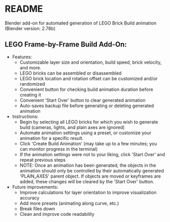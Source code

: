 # README

Blender add-on for automated generation of LEGO Brick Build animation (Blender version: 2.78b)

## LEGO Frame-by-Frame Build Add-On:
  * Features:
      * Customizable layer size and orientation, build speed, brick velocity, and more.
      * LEGO bricks can be assembled or disassembled
      * LEGO brick location and rotation offset can be customized and/or randomized
      * Convenient button for checking build animation duration before creating it
      * Convenient 'Start Over' button to clear generated animation
      * Auto-saves backup file before generating or deleting generated animation
  * Instructions:
      * Begin by selecting all LEGO bricks for which you wish to generate build (cameras, lights, and plain axes are ignored)
      * Automate animation settings using a preset, or customize your animation for a specific result.
      * Click 'Create Build Animation' (may take up to a few minutes; you can monitor progress in the terminal)
      * If the animation settings were not to your liking, click 'Start Over' and repeat previous steps
      * NOTE: Once an animation has been generated, the objects in the animation should only be controlled by their automatically generated 'PLAIN_AXES' parent object. If objects are moved or keyframes are added, these changes will be cleared by the 'Start Over' button.
  * Future improvements:
      * Improve calculations for layer orientation to improve visualization accuracy
      * Add more presets (animating along curve, etc.)
      * Break files down
      * Clean and improve code readability
